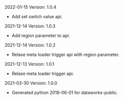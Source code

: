 2022-01-15 Version: 1.0.4
- Add set switch value api.

2021-12-14 Version: 1.0.3
- Add region parameter to api.

2021-12-14 Version: 1.0.2
- Relase meta loader trigger api with region parameter.

2021-12-13 Version: 1.0.1
- Relase meta loader trigger api.

2021-03-30 Version: 1.0.0
- Generated python 2018-06-01 for dataworks-public.

